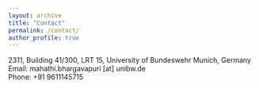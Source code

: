 ```yaml
---
layout: archive
title: "Contact"
permalink: /contact/
author_profile: true
---
```

2311, Building 41/300, LRT 15, University of Bundeswehr Munich, Germany<br>
Email: mahathi.bhargavapuri [at] unibw.de<br>
Phone: +91 9611145715
